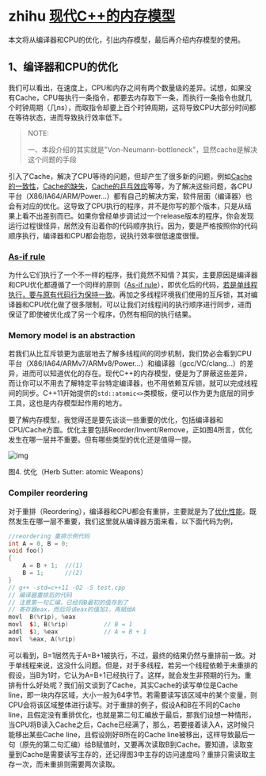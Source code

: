 # zhihu [现代C++的内存模型](https://zhuanlan.zhihu.com/p/382372072)

本文将从编译器和CPU的优化，引出内存模型，最后再介绍内存模型的使用。

## 1、编译器和CPU的优化



我们可以看出，在速度上，CPU和内存之间有两个数量级的差异。试想，如果没有Cache，CPU每执行一条指令，都要去内存取下一条，而执行一条指令也就几个时钟周期（几ns），而取指令却要上百个时钟周期，这将导致CPU大部分时间都在等待状态，进而导致执行效率低下。

> NOTE:
>
> 一、本段介绍的其实就是"Von-Neumann-bottleneck"，显然cache是解决这个问题的手段



引入了Cache，解决了CPU等待的问题，但却产生了很多新的问题，例如[Cache的一致性](https://link.zhihu.com/?target=https%3A//en.wikipedia.org/wiki/Cache_coherence)，[Cache的缺失](https://link.zhihu.com/?target=https%3A//en.wikipedia.org/wiki/CPU_cache%23Cache_miss)，[Cache的乒乓效应](https://link.zhihu.com/?target=https%3A//stackoverflow.com/questions/30684974/are-cache-line-ping-pong-and-false-sharing-the-same%23%3A~%3Atext%3DCache%20line%20ping-ponging%20is%20the%20effect%20where%20a%2Cbe%20cause%20by%20either%20false%20or%20true%20sharing)等等，为了解决这些问题，各CPU平台（X86/IA64/ARM/Power…）都有自己的解决方案，软件层面（编译器）也会有对应的优化。这导致了CPU执行的程序，并不是你写的那个版本，只是从结果上看不出差别而已。如果你曾经单步调试过一个release版本的程序，你会发现运行过程很怪异，居然没有沿着你的代码顺序执行。因为，要是严格按照你的代码顺序执行，编译器和CPU都会抱怨，说执行效率很低速度很慢。

### [As-if rule](https://link.zhihu.com/?target=https%3A//en.wikipedia.org/wiki/As-if_rule)

为什么它们执行了一个不一样的程序，我们竟然不知情？其实，主要原因是编译器和CPU优化都遵循了一个同样的原则（[As-if rule](https://link.zhihu.com/?target=https%3A//en.wikipedia.org/wiki/As-if_rule)），即优化后的代码，[若是单线程执行，要与原有代码行为保持一致](https://link.zhihu.com/?target=https%3A//preshing.com/20120625/memory-ordering-at-compile-time/)。再加之多线程环境我们使用的互斥锁，其对编译器和CPU优化做了很多限制，可以让我们对线程间的执行顺序进行同步，进而保证了即使被优化成了另一个程序，仍然有相同的执行结果。

### Memory model is an abstraction

若我们从比互斥锁更为底层地去了解多线程间的同步机制，我们势必会看到CPU平台（X86/IA64/ARMv7/ARMv8/Power…）和编译器（gcc/VC/clang…）的差异，进而可以知道优化的存在。现代C++的内存模型，便是为了屏蔽这些差异，而让你可以不用去了解特定平台特定编译器，也不用依赖互斥锁，就可以完成线程间的同步。C++11开始提供的`std::atomic<>`类模板，便可以作为更为底层的同步工具，这也是内存模型起作用的地方。



要了解内存模型，我觉得还是要先谈谈一些重要的优化，包括编译器和CPU/Cache方面。优化主要包括Reorder/Invent/Remove，正如图4所言，优化发生在哪一层并不重要。但有哪些类型的优化还是值得一提。

![img](https://pic3.zhimg.com/80/v2-7e5fd70c1c30243c2a2d67ed49f6ff0e_1440w.webp)

图4. 优化（Herb Sutter: atomic Weapons）

### Compiler reordering

对于重排（Reordering），编译器和CPU都会有重排，主要就是为了[优化性能](https://link.zhihu.com/?target=https%3A//preshing.com/20120625/memory-ordering-at-compile-time/)。既然发生在哪一层不重要，我们这里就从编译器方面来看，以下面代码为例，

```cpp
//reordering 重排示例代码
int A = 0, B = 0;
void foo()
{
    A = B + 1;  //(1)
    B = 1;      //(2) 
}
// g++ -std=c++11 -O2 -S test.cpp
// 编译器重排后的代码
// 注意第一句汇编，已经将B最初的值存到了
// 寄存器eax，而后将该eax的值加1，再赋给A
movl  B(%rip), %eax
movl  $1, B(%rip)          // B = 1
addl  $1, %eax             // A = B + 1
movl  %eax, A(%rip)
```

可以看到，B=1居然先于A=B+1被执行，不过，最终的结果仍然与重排前一致。对于单线程来说，这没什么问题。但是，对于多线程，若另一个线程依赖于未重排的假设，当B为1时，它认为A=B+1已经执行了。这样，就会发生非预期的行为。重排有什么好处呢？我们前文谈到了Cache，其实Cache的读写单位是Cache line，即一块内存区域，大小一般为64字节。若需要读写该区域中的某个变量，则CPU会将该区域整体进行读写。对于重排的例子，假设A和B在不同的Cache line，且假定没有重排优化，也就是第二句汇编放于最后，那我们设想一种情形，当CPU将B读入Cache之后，Cache已经满了，那么，若要接着读入A，这时候只能移出某些Cache line，且假设刚好B所在的Cache line被移出，这样导致最后一句（原先的第二句汇编）给B赋值时，又要再次读取B到Cache。要知道，读取变量到Cache是需要读写主存的，还记得图3中主存的访问速度吗？重排只需读取主存一次，而未重排则需要两次读取。


